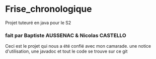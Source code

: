 # Frise_chronologique
Projet tuteuré en java pour le S2
### fait par Baptiste AUSSENAC & Nicolas CASTELLO

Ceci est le projet qui nous a été confié avec mon camarade.
une notice d'utilisation, une javadoc et tout le code se trouve sur ce git
